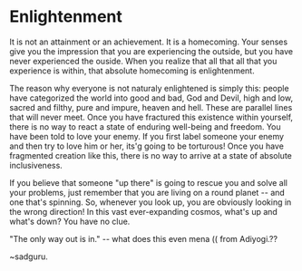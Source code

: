 # Enlightenment

It is not an attainment or an achievement. It is a homecoming. Your senses give you the impression that you are experiencing the outside, but you have never experienced the ouside. When you realize that all that all that you experience is within, that absolute homecoming is enlightenment.

The reason why everyone is not naturaly enlightened is simply this: people have categorized the world into good and bad, God and Devil, high and low, sacred and filthy, pure and impure, heaven and hell. These are parallel lines that will never meet. Once you have fractured this existence within yourself, there is no way to react a state of enduring well-being and freedom. You have been told to love your enemy. If you first label someone your enemy and then try to love him or her, its'g going to be torturous! Once you have fragmented creation like this, there is no way to arrive at a state of absolute inclusiveness.

If you believe that someone "up there" is going to rescue you and solve all your problems, just remember that you are living on a round planet -- and one that's spinning. So, whenever you look up, you are obviously looking in the wrong direction! In this vast ever-expanding cosmos, what's up and what's down? You have no clue.

"The only way out is in." -- what does this even mena (( from Adiyogi.??

~sadguru.
